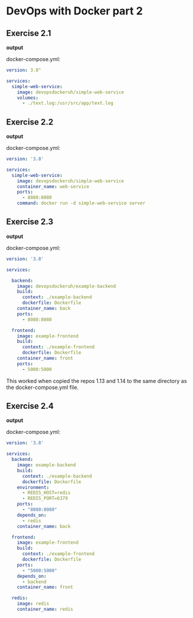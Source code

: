 # DevOps with Docker part 2

## Exercise 2.1

**output**

docker-compose.yml:
```yaml
version: 3.8"

services:
  simple-web-service:
    image: devopsdockeruh/simple-web-service
    volumes:
      - ./text.log:/usr/src/app/text.log
```

## Exercise 2.2

**output**

docker-compose.yml:
```yaml
version: '3.8'

services:
  simple-web-service:
    image: devopsdockeruh/simple-web-service
    container_name: web-service
    ports:
      - 8080:8080
    command: docker run -d simple-web-service server
```

## Exercise 2.3

**output**

docker-compose.yml:
```yaml
version: '3.8'

services:

  backend:
    image: devopsdockeruh/example-backend
    build:
      context: ./example-backend
      dockerfile: Dockerfile
    container_name: back
    ports:
      - 8080:8080

  frontend:
    image: example-frontend
    build:
      context: ./example-frontend
      dockerfile: Dockerfile
    container_name: front
    ports:
      - 5000:5000
```
This worked when copied the repos 1.13 and 1.14 to the same directory as the docker-compose.yml file.

## Exercise 2.4

**output**

docker-compose.yml:
```yaml
version: '3.8'

services:
  backend:
    image: example-backend
    build:
      context: ./example-backend
      dockerfile: Dockerfile
    environment:
      - REDIS_HOST=redis
      - REDIS_PORT=6379
    ports:
      - "8080:8080"
    depends_on:
      - redis
    container_name: back

  frontend:
    image: example-frontend
    build:
      context: ./example-frontend
      dockerfile: Dockerfile
    ports:
      - "5000:5000"
    depends_on:
      - backend
    container_name: front

  redis:
    image: redis
    container_name: redis
```